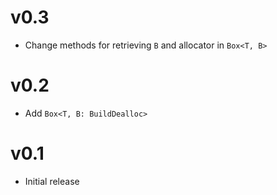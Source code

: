 # v0.3

- Change methods for retrieving `B` and allocator in `Box<T, B>` 

# v0.2

- Add `Box<T, B: BuildDealloc>`

# v0.1

- Initial release
